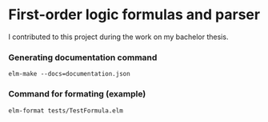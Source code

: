 # First-order logic formulas and parser
I contributed to this project during the work on my bachelor thesis.

### Generating documentation command
`elm-make --docs=documentation.json`

### Command for formating (example)
`elm-format tests/TestFormula.elm`
